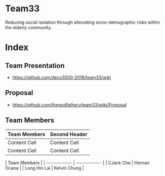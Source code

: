 # Team33

Reducing social isolation through alleviating socio-demographic risks within the elderly community.

# Index
## Team Presentation
* https://github.com/deco3500-2018/team33/wiki

## Proposal

* https://github.com/thegodfatherv/team33/wiki/Proposal

## Team Members

| Team Members  | Second Header |
| ------------- | ------------- |
| Content Cell  | Content Cell  |
| Content Cell  | Content Cell  |


|            Team Members       |
| ------------- | ------------- |
|   CJack Che   |  Hernan Ocana |
| Long Hin Lai  | Kelvin Chung  |

